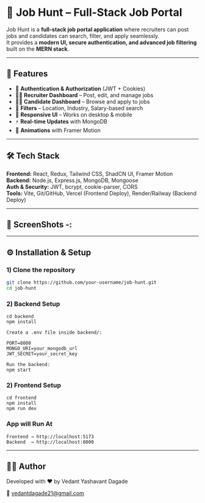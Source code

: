 # 🚀 Job Hunt – Full-Stack Job Portal

Job Hunt is a **full-stack job portal application** where recruiters can post jobs and candidates can search, filter, and apply seamlessly.  
It provides a **modern UI, secure authentication, and advanced job filtering** built on the **MERN stack**.

---

## 📌 Features

- 🔐 **Authentication & Authorization** (JWT + Cookies)  
- 🧑‍💼 **Recruiter Dashboard** – Post, edit, and manage jobs  
- 👨‍🎓 **Candidate Dashboard** – Browse and apply to jobs  
- 🎯 **Filters** – Location, Industry, Salary-based search  
- 📱 **Responsive UI** – Works on desktop & mobile  
- ⚡ **Real-time Updates** with MongoDB  
- 🎨 **Animations** with Framer Motion  

---

## 🛠️ Tech Stack

**Frontend:** React, Redux, Tailwind CSS, ShadCN UI, Framer Motion  
**Backend:** Node.js, Express.js, MongoDB, Mongoose  
**Auth & Security:** JWT, bcrypt, cookie-parser, CORS  
**Tools:** Vite, Git/GitHub, Vercel (Frontend Deploy), Render/Railway (Backend Deploy)

---

## 📸 ScreenShots -: 

---


## ⚙️ Installation & Setup

### 1) Clone the repository
```bash
git clone https://github.com/your-username/job-hunt.git
cd job-hunt
```

### 2) Backend Setup
```
cd backend
npm install

Create a .env file inside backend/:

PORT=8000
MONGO_URI=your_mongodb_url
JWT_SECRET=your_secret_key

Run the backend:
npm start
```

### 2) Frontend Setup
```
cd frontend
npm install
npm run dev
```

### App will Run At
```
Frontend → http://localhost:5173
Backend  → http://localhost:8000
```
---


## 👨‍💻 Author

Developed with ❤️ by Vedant Yashavant Dagade

📧 vedantdagade21@gmail.com 